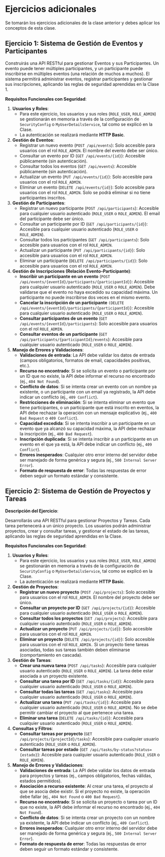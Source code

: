 # Ejercicios adicionales

Se tomarán los ejercicios adicionales de la clase anterior y debes aplicar los conceptos de esta clase.

## Ejercicio 1: Sistema de Gestión de Eventos y Participantes

Construirás una API RESTful para gestionar Eventos y sus Participantes. Un evento puede tener múltiples participantes, y un participante puede inscribirse en múltiples eventos (una relación de muchos a muchos). El sistema permitirá administrar eventos, registrar participantes y gestionar sus inscripciones, aplicando las reglas de seguridad aprendidas en la Clase 1.

**Requisitos Funcionales con Seguridad**:

1. **Usuarios y Roles**:
    - Para este ejercicio, los usuarios y sus roles (`ROLE_USER`, `ROLE_ADMIN`) se gestionarán en memoria a través de la configuración de `SecurityConfig` o `MyUserDetailsService`, tal como se explicó en la Clase.
    - La autenticación se realizará mediante **HTTP Basic**.
2. **Gestión de Eventos**:
    - Registrar un nuevo evento (`POST /api/events`): Solo accesible para usuarios con el rol `ROLE_ADMIN`. El nombre del evento debe ser único.
    - Consultar un evento por ID (`GET /api/events/{id}`): Accesible públicamente (sin autenticación).
    - Consultar todos los eventos (`GET /api/events`): Accesible públicamente (sin autenticación).
    - Actualizar un evento (`PUT /api/events/{id}`): Solo accesible para usuarios con el rol `ROLE_ADMIN`.
    - Eliminar un evento (`DELETE /api/events/{id}`): Solo accesible para usuarios con el rol `ROLE_ADMIN`. Solo se podrá eliminar si no tiene participantes inscritos.
3. **Gestión de Participantes**:
    - Registrar un nuevo participante (`POST /api/participants`): Accesible para cualquier usuario autenticado (`ROLE_USER` o `ROLE_ADMIN`). El email del participante debe ser único.
    - Consultar un participante por ID (`GET /api/participants/{id}`): Accesible para cualquier usuario autenticado (`ROLE_USER` o `ROLE_ADMIN`).
    - Consultar todos los participantes (`GET /api/participants`): Solo accesible para usuarios con el rol `ROLE_ADMIN`.
    - Actualizar un participante (`PUT /api/participants/{id}`): Solo accesible para usuarios con el rol `ROLE_ADMIN`.
    - Eliminar un participante (`DELETE /api/participants/{id}`): Solo accesible para usuarios con el rol `ROLE_ADMIN`.
4. **Gestión de Inscripciones (Relación Evento-Participante)**:
    - **Inscribir un participante en un evento** (`POST /api/events/{eventId}/participants/{participantId}`): Accesible para cualquier usuario autenticado (`ROLE_USER` o `ROLE_ADMIN`). Debe validarse que el evento no haya excedido su capacidad máxima. Un participante no puede inscribirse dos veces en el mismo evento.
    - **Cancelar la inscripción de un participante** `(DELETE /api/events/{eventId}/participants/{participantId}`): Accesible para cualquier usuario autenticado (`ROLE_USER` o `ROLE_ADMIN`).
    - **Consultar participantes de un evento** (`GET /api/events/{eventId}/participants`): Solo accesible para usuarios con el rol `ROLE_ADMIN`.
    - **Consultar eventos de un participante** (`GET /api/participants/{participantId}/events`): Accesible para cualquier usuario autenticado (`ROLE_USER` o `ROLE_ADMIN`).
5. **Manejo de Errores y Validaciones**:
    - **Validaciones de entrada**: La API debe validar los datos de entrada (campos obligatorios, formatos de email, capacidades positivas, etc.).
    - **Recurso no encontrado**: Si se solicita un evento o participante por un ID que no existe, la API debe informar el recurso no encontrado (ej., `404 Not Found`).
    - **Conflicto de datos**: Si se intenta crear un evento con un nombre ya existente, o un participante con un email ya registrado, la API debe indicar un conflicto (ej., `409 Conflict`).
    - **Restricciones de eliminación**: Si se intenta eliminar un evento que tiene participantes, o un participante que está inscrito en eventos, la API debe rechazar la operación con un mensaje explicativo (ej., `400 Bad Request` o `409 Conflict`).
    - **Capacidad excedida**: Si se intenta inscribir a un participante en un evento que ya alcanzó su capacidad máxima, la API debe rechazar la inscripción (ej., `400 Bad Request`).
    - **Inscripción duplicada**: Si se intenta inscribir a un participante en un evento en el que ya está, la API debe indicar un conflicto (ej., `409 Conflict`).
    - **Errores inesperados**: Cualquier otro error interno del servidor debe ser manejado de forma genérica y segura (ej., `500 Internal Server Error`).
    - **Formato de respuesta de error**: Todas las respuestas de error deben seguir un formato estándar y consistente.

## Ejercicio 2: Sistema de Gestión de Proyectos y Tareas

**Descripción del Ejercicio**:

Desarrollarás una API RESTful para gestionar Proyectos y Tareas. Cada tarea pertenecerá a un único proyecto. Los usuarios podrán administrar proyectos, crear y consultar tareas, y gestionar el estado de las tareas, aplicando las reglas de seguridad aprendidas en la Clase.

**Requisitos Funcionales con Seguridad**:

1. **Usuarios y Roles**:
    - Para este ejercicio, los usuarios y sus roles (`ROLE_USER`, `ROLE_ADMIN`) se gestionarán en memoria a través de la configuración de `SecurityConfig` o `MyUserDetailsService`, tal como se explicó en la Clase.
    - La autenticación se realizará mediante **HTTP Basic**.
2. **Gestión de Proyectos**:
    - **Registrar un nuevo proyecto** (`POST /api/projects`): Solo accesible para usuarios con el rol `ROLE_ADMIN`. El nombre del proyecto debe ser único.
    - **Consultar un proyecto por ID** (`GET /api/projects/{id}`): Accesible para cualquier usuario autenticado (`ROLE_USER` o `ROLE_ADMIN`).
    - **Consultar todos los proyectos** (`GET /api/projects`): Accesible para cualquier usuario autenticado (`ROLE_USER` o `ROLE_ADMIN`).
    - **Actualizar un proyecto** (`PUT /api/projects/{id}`): Solo accesible para usuarios con el rol `ROLE_ADMIN`.
    - **Eliminar un proyecto** (`DELETE /api/projects/{id}`): Solo accesible para usuarios con el rol `ROLE_ADMIN.` Si un proyecto tiene tareas asociadas, todas sus tareas también deben eliminarse (comportamiento en cascada).
3. **Gestión de Tareas**:
    - **Crear una nueva tarea** (`POST /api/tasks`): Accesible para cualquier usuario autenticado (`ROLE_USER` o `ROLE_ADMIN`). La tarea debe estar asociada a un proyecto existente.
    - **Consultar una tarea por ID** (`GET /api/tasks/{id}`): Accesible para cualquier usuario autenticado (`ROLE_USER` o `ROLE_ADMIN`).
    - **Consultar todas las tareas** (`GET /api/tasks`): Accesible para cualquier usuario autenticado (`ROLE_USER` o `ROLE_ADMIN`).
    - **Actualizar una tarea** (`PUT /api/tasks/{id}`): Accesible para cualquier usuario autenticado (`ROLE_USER` o `ROLE_ADMIN`). No se debe permitir cambiar el proyecto al que pertenece una tarea.
    - **Eliminar una tarea** (`DELETE /api/tasks/{id}`): Accesible para cualquier usuario autenticado (`ROLE_USER` o `ROLE_ADMIN`).
4. **Consultas y Filtros**:
    - **Consultar tareas por proyecto** (`GET /api/projects/{projectId}/tasks`): Accesible para cualquier usuario autenticado (`ROLE_USER` o `ROLE_ADMIN`).
    - **Consultar tareas por estado** (`GET /api/tasks/by-status?status={estado}`): Accesible para cualquier usuario autenticado (`ROLE_USER` o `ROLE_ADMIN`).
5. **Manejo de Errores y Validaciones**:
    - **Validaciones de entrada**: La API debe validar los datos de entrada para proyectos y tareas (ej., campos obligatorios, fechas válidas, estados permitidos).
    - **Asociación a recurso existente**: Al crear una tarea, el proyecto al que se asocia debe existir. Si el proyecto no existe, la operación debe fallar (ej., `404 Not Found` o `400 Bad Request`).
    - **Recurso no encontrado**: Si se solicita un proyecto o tarea por un ID que no existe, la API debe informar el recurso no encontrado (ej., `404 Not Found`).
    - **Conflicto de datos**: Si se intenta crear un proyecto con un nombre ya existente, la API debe indicar un conflicto (ej., `409 Conflict`).
    - **Errores inesperados**: Cualquier otro error interno del servidor debe ser manejado de forma genérica y segura (ej., `500 Internal Server Error`).
    - **Formato de respuesta de error**: Todas las respuestas de error deben seguir un formato estándar y consistente.
